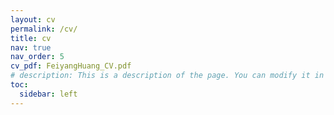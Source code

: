 ```yaml
---
layout: cv
permalink: /cv/
title: cv
nav: true
nav_order: 5
cv_pdf: FeiyangHuang_CV.pdf
# description: This is a description of the page. You can modify it in '_pages/cv.md'. You can also change or remove the top pdf download button.
toc:
  sidebar: left
---
```

